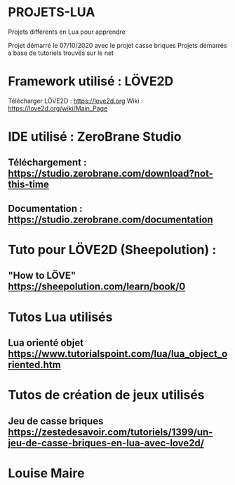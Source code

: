 # PROJETS-LUA
Projets différents en Lua pour apprendre

Projet démarré le 07/10/2020 avec le projet casse briques
Projets démarrés a base de tutoriels trouvés sur le net

# Framework utilisé : LÖVE2D
Télécharger LÖVE2D : https://love2d.org
Wiki : https://love2d.org/wiki/Main_Page
# IDE utilisé : ZeroBrane Studio
## Téléchargement : https://studio.zerobrane.com/download?not-this-time
## Documentation : https://studio.zerobrane.com/documentation
# Tuto pour LÖVE2D (Sheepolution) : 
## "How to LÖVE" https://sheepolution.com/learn/book/0
# Tutos Lua utilisés
## Lua orienté objet https://www.tutorialspoint.com/lua/lua_object_oriented.htm
# Tutos de création de jeux utilisés
## Jeu de casse briques https://zestedesavoir.com/tutoriels/1399/un-jeu-de-casse-briques-en-lua-avec-love2d/

# Louise Maire
